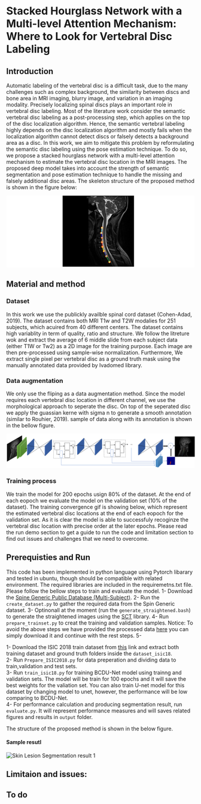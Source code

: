 # Stacked Hourglass Network with a Multi-level Attention Mechanism: Where to Look for Vertebral Disc Labeling


## Introduction
Automatic labeling of the vertebral disc is a difficult task, due to the many challenges such as complex background, the similarity between discs and bone area in MRI imaging, blurry image, and variation in an imaging modality. Precisely localizing spinal discs plays an important role in vertebral disc labeling. Most of the literature work consider the semantic vertebral disc labeling as a post-processing step, which applies on the top of the disc localization algorithm. Hence, the semantic vertebral labeling highly depends on the disc localization algorithm and mostly fails when the localization algorithm cannot detect discs or falsely detects a background area as a disc. In this work, we aim to mitigate this problem by reformulating the semantic disc labeling using the pose estimation technique. To do so, we propose a stacked hourglass network with a multi-level attention mechanism to estimate the vertebral disc location in the MRI images. The proposed deep model takes into account the strength of semantic segmentation and pose estimation technique to handle the missing and falsely additional disc areas. The skeleton structure of the proposed method is shown in the figure below:

![Skeleton](https://github.com/rezazad68/DeepSpine/blob/main/images/skeleton2.png)

## Material and method

### Dataset
In this work we use the publickly availble spinal cord dataset (Cohen-Adad, 2019). The dataset contains both MRI T1w and T2W modalies for 251 subjects, which acuired from 40 different centers. The dataset contains high variablity in term of quality, ratio and structure. We follow the litreture wok and extract the average of 6 middle slide from each subject data (either T1W or Tw2) as a 2D image for the training purpose. Each image are then pre-processed using sample-wise normalization. Furthermore, We extract single pixel per vertebral disc as a ground truth mask using the manually annotated data provided by Ivadomed library. 

### Data augmentation
We only use the fliping as a data augmentation method. Since the model requires each vertebral disc location in different channel, we use the morphological approach to seperate the disc. On top of the seperated disc we apply the guassian kerne with sigma n to generate a smooth annotation (similar to Rouhier, 2019). sample of data along with its annotation is shown in the bellow figure.  

![Diagram of the proposed method](https://github.com/rezazad68/DeepSpine/blob/main/images/proposed%20method.png)

### Training process
We train the model for 200 epochs usign 80% of the dataset. At the end of each eopoch we evaluate the model on the validation set (10% of the dataset). The training convergence gif is showing below, which represent the estimated vertebral disc locations at the end of each eopoch for the validation set. As it is clear the model is able to successfuly recoginze the vertebral disc location with precise order at the later epochs. Please read the run demo section to get a guide to run the code and limitation section to find out issues and challenges that we need to overcome. 


## Prerequisties and Run
This code has been implemented in python language using Pytorch libarary and tested in ubuntu, though should be compatible with related environment. The required libraries are included in the requiremetns.txt file. Please follow the bellow steps to train and evaluate the model. 
1- Download the [Spine Generic Public Database (Multi-Subject)](https://github.com/spine-generic/data-multi-subject#spine-generic-public-database-multi-subject).
2- Run the `create_dataset.py` to gather the required data from the Spin Generic dataset. 
3- Optinonall at the moment (run the `generate_straightened.bash`) to generate the straightened images using the [SCT]() library. 
4- Run `prepare_trainset.py` to creat the training and validation samples. 
Notice: To avoid the above steps we have provided the processed data [here]() you can simply download it and continue with the rest steps. 
5- 

1- Download the ISIC 2018 train dataset from [this](https://challenge.kitware.com/#phase/5abcb19a56357d0139260e53) link and extract both training dataset and ground truth folders inside the `dataset_isic18`. </br>
2- Run `Prepare_ISIC2018.py` for data preperation and dividing data to train,validation and test sets. </br>
3- Run `train_isic18.py` for training BCDU-Net model using trainng and validation sets. The model will be train for 100 epochs and it will save the best weights for the valiation set. You can also train U-net model for this dataset by changing model to unet, however, the performance will be low comparing to BCDU-Net. </br>
4- For performance calculation and producing segmentation result, run `evaluate.py`. It will represent performance measures and will saves related figures and results in `output` folder.</br>




The structure of the proposed method is shown in the below figure.  


#### Sample resutl

![Skin Lesion Segmentation result 1](https://github.com/rezazad68/LSTM-U-net/blob/master/output_images/1%20(1).png)


## Limitaion and issues: 


## To do




```
